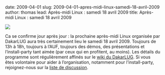 date: 2009-04-01
slug: 2009-04-01-apres-midi-linux-samedi-18-avril-2009
author: thomas
lead: Après-midi Linux : samedi 18 avril 2009
title: Après-midi Linux : samedi 18 avril 2009


[![](undefined)](undefined)

    

Ca se confirme jour après jour : la prochaine après-midi Linux
organisée par DakarLUG aura très certainement lieu le samedi 18 avril
2009\. Toujours de 13h à 18h, toujours à l’<span class="caps">AUF</span>, toujours des démos, des
présentations et l’install-party tant aimée (par ceux qui en profitent,
au moins). Les détails du programme sont régulièrement affinés sur le [wiki du DakarLUG](http://dakarlug.org/wiki/Apr%C3%A8sMidiLinux18avril2009). Si vous êtes volontaire pour aider à l’organisation, notamment pour l’install-party, rejoignez-nous sur la [liste de discussion](http://dakarlug.org/liste).

    